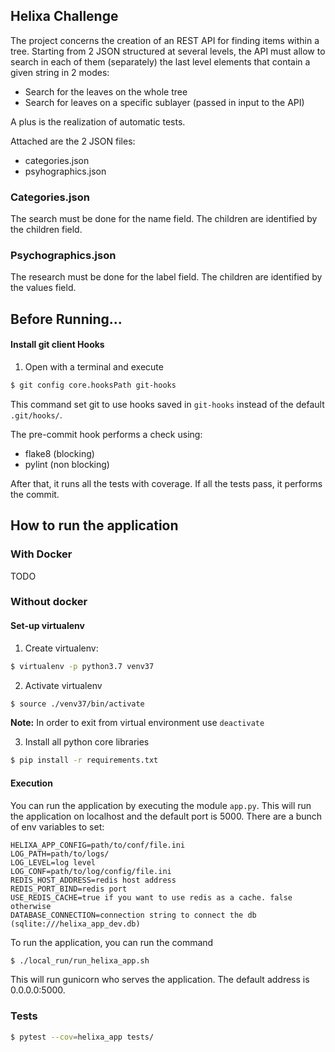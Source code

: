 ## Helixa Challenge

The project concerns the creation of an REST API for finding items within a tree. Starting from 2 JSON structured at several levels, the API must allow to search in each of them (separately) the last level elements that contain a given string in 2 modes:

* Search for the leaves on the whole tree
* Search for leaves on a specific sublayer (passed in input to the API)
 
A plus is the realization of automatic tests.

Attached are the 2 JSON files:
* categories.json
* psyhographics.json

### Categories.json 
The search must be done for the name field. The children are identified by the children field.
### Psychographics.json
The research must be done for the label field. The children are identified by the values ​​field.

## Before Running...
#### Install git client Hooks

1. Open with a terminal and execute
```bash
$ git config core.hooksPath git-hooks
```

This command set git to use hooks saved in `git-hooks` instead of the default `.git/hooks/`.

The pre-commit hook performs a check using:
 * flake8 (blocking) 
 * pylint (non blocking)
 
After that, it runs all the tests with coverage. If all the tests pass, it performs the commit.

## How to run the application

### With Docker

TODO

### Without docker

#### Set-up virtualenv

1. Create virtualenv:
```bash
$ virtualenv -p python3.7 venv37
```

2. Activate virtualenv
```bash
$ source ./venv37/bin/activate
```
**Note:** In order to exit from virtual environment use `deactivate`

3. Install all python core libraries
```bash
$ pip install -r requirements.txt
```

#### Execution

You can run the application by executing the module ``app.py``. This will run the application on localhost and the default port is 5000.
There are a bunch of env variables to set:
    
    HELIXA_APP_CONFIG=path/to/conf/file.ini
    LOG_PATH=path/to/logs/
    LOG_LEVEL=log level 
    LOG_CONF=path/to/log/config/file.ini
    REDIS_HOST_ADDRESS=redis host address
    REDIS_PORT_BIND=redis port
    USE_REDIS_CACHE=true if you want to use redis as a cache. false otherwise
    DATABASE_CONNECTION=connection string to connect the db (sqlite:///helixa_app_dev.db)

To run the application, you can run the command
```bash
$ ./local_run/run_helixa_app.sh
```
This will run gunicorn who serves the application. The default address is 0.0.0.0:5000.

### Tests

```bash
$ pytest --cov=helixa_app tests/
```
